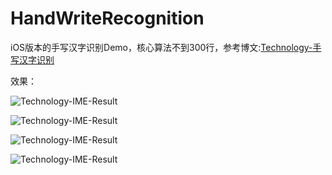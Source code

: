 # HandWriteRecognition
iOS版本的手写汉字识别Demo，核心算法不到300行，参考博文:[Technology-手写汉字识别](http://www.linyibin.cn/2016/11/10/technology-IME-HandWritingRecognization/)

效果：

![Technology-IME-Result](http://www.linyibin.cn/images/Technology-IME-Result-Wo.png)

![Technology-IME-Result](http://www.linyibin.cn/images/Technology-IME-Result-Ai.png)

![Technology-IME-Result](http://www.linyibin.cn/images/Technology-IME-Result-Shuai.png)

![Technology-IME-Result](http://www.linyibin.cn/images/Technology-IME-Result-Ke.png)
